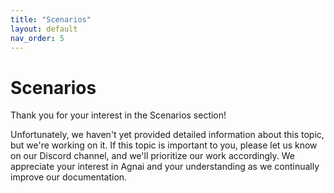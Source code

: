 ```yaml
---
title: "Scenarios"
layout: default
nav_order: 5
---
```

# Scenarios

Thank you for your interest in the Scenarios section!

Unfortunately, we haven't yet provided detailed information about this topic, but we're working on it. If this topic is important to you, please let us know on our Discord channel, and we'll prioritize our work accordingly. We appreciate your interest in Agnai and your understanding as we continually improve our documentation.

